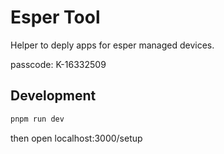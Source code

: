 # Esper Tool

Helper to deply apps for esper managed devices.

passcode: K-16332509

## Development

```bash
pnpm run dev
```

then open localhost:3000/setup
